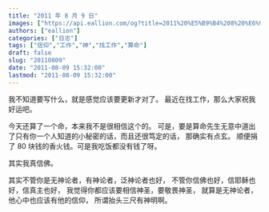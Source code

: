 ```yaml
---
title: "2011 年 8 月 9 日"
images: ["https://api.eallion.com/og?title=2011%20%E5%B9%B4%208%20%E6%9C%88%209%20%E6%97%A5"]
authors: ["eallion"]
categories: ["日志"]
tags: ["信仰","工作","神","找工作","算命"]
draft: false
slug: "20110809"
date: "2011-08-09 15:32:00"
lastmod: "2011-08-09 15:32:00"
---
```


我不知道要写什么，就是感觉应该要更新才对了。
最近在找工作，那么大家祝我好运吧。

今天还算了一个命，本来我不是很相信这个的。
可是，要是算命先生无意中道出了只有你一个人知道的小秘密的话，而且还很笃定的话，
那确实有点玄。
顺便捐了 80 块钱的香火钱。可是我吃饭都没有钱了呀。

其实我真信佛。

其实不管你是无神论者，有神论者，泛神论者也好，
不管你信佛也好，信耶稣也好，信真主也好，
我觉得你都应该要相信神圣，要敬畏神圣，
就算是无神论者，他心中也应该有他的信仰，
所谓抬头三尺有神明啊。

